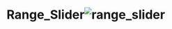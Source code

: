 # Range_Slider![range_slider](https://user-images.githubusercontent.com/96513716/191083415-405c6fad-c29d-4e08-a865-7f94a245e888.png)
